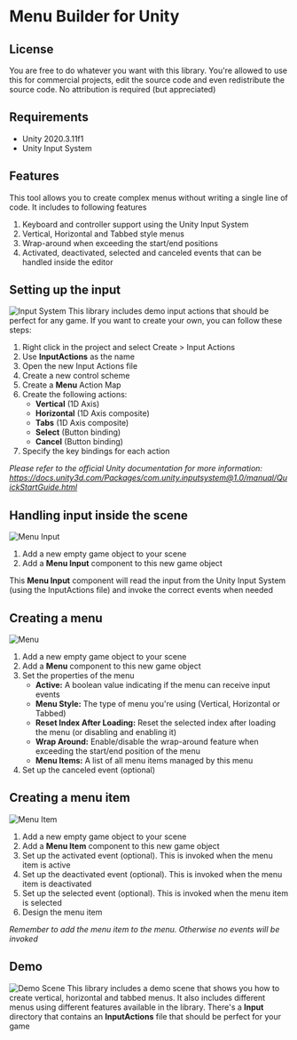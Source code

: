 # Menu Builder for Unity

## License
You are free to do whatever you want with this library. You're allowed to use this for commercial projects, edit the source code and even redistribute the source code. No attribution is required (but appreciated)

## Requirements
- Unity 2020.3.11f1
- Unity Input System

## Features
This tool allows you to create complex menus without writing a single line of code. It includes to following features
<ol>
    <li>Keyboard and controller support using the Unity Input System</li>
    <li>Vertical, Horizontal and Tabbed style menus</li>
    <li>Wrap-around when exceeding the start/end positions</li>
    <li>Activated, deactivated, selected and canceled events that can be handled inside the editor</li>
</ol>

## Setting up the input
![Input System](https://i.imgur.com/cbsHqZ4.png)
This library includes demo input actions that should be perfect for any game. If you want to create your own, you can follow these steps:
<ol>
    <li>Right click in the project and select Create > Input Actions</li>
    <li>Use <b>InputActions</b> as the name</li>
    <li>Open the new Input Actions file</li>
    <li>Create a new control scheme</li>
    <li>Create a <b>Menu</b> Action Map</li>
    <li>
        Create the following actions:
        <ul>
            <li><b>Vertical</b> (1D Axis)</li>
            <li><b>Horizontal</b> (1D Axis composite)</li>
            <li><b>Tabs</b> (1D Axis composite)</li>
            <li><b>Select</b> (Button binding)</li>
            <li><b>Cancel</b> (Button binding)</li>
        </ul>
    </li>
    <li>Specify the key bindings for each action</li>
</ol>

<i>Please refer to the official Unity documentation for more information: https://docs.unity3d.com/Packages/com.unity.inputsystem@1.0/manual/QuickStartGuide.html</i>

## Handling input inside the scene
![Menu Input](https://i.imgur.com/lhuG8YP.png)
<ol>
    <li>Add a new empty game object to your scene</li>
    <li>Add a <b>Menu Input</b> component to this new game object</li>
</ol>

This <b>Menu Input</b> component will read the input from the Unity Input System (using the InputActions file) and invoke the correct events when needed

## Creating a menu
![Menu](https://i.imgur.com/2VzC3pt.png)
<ol>
    <li>Add a new empty game object to your scene</li>
    <li>Add a <b>Menu</b> component to this new game object</li>
    <li>
        Set the properties of the menu
        <ul>
            <li><b>Active:</b> A boolean value indicating if the menu can receive input events</li>
            <li><b>Menu Style:</b> The type of menu you're using (Vertical, Horizontal or Tabbed)</li>
            <li><b>Reset Index After Loading:</b> Reset the selected index after loading the menu (or disabling and enabling it)</li>
            <li><b>Wrap Around:</b> Enable/disable the wrap-around feature when exceeding the start/end position of the menu</li>
            <li><b>Menu Items:</b> A list of all menu items managed by this menu</li>
        </ul>
    </li>
    <li>Set up the canceled event (optional)</li>
</ol>

## Creating a menu item
![Menu Item](https://i.imgur.com/N03Q9cd.png)
<ol>
    <li>Add a new empty game object to your scene</li>
    <li>Add a <b>Menu Item</b> component to this new game object</li>
    <li>Set up the activated event (optional). This is invoked when the menu item is active</li>
    <li>Set up the deactivated event (optional). This is invoked when the menu item is deactivated</li>
    <li>Set up the selected event (optional). This is invoked when the menu item is selected</li>
    <li>Design the menu item</li>
</ol>

<i>Remember to add the menu item to the menu. Otherwise no events will be invoked</i>

## Demo
![Demo Scene](https://i.imgur.com/IAc8pEM.png)
This library includes a demo scene that shows you how to create vertical, horizontal and tabbed menus. It also includes different menus using different features available in the library. There's a <b>Input</b> directory that contains an <b>InputActions</b> file that should be perfect for your game